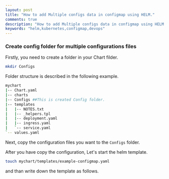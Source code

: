```yaml
---
layout: post
title: "How to add Multiple configs data in configmap using HELM."
comments: true
description: "How to add Multiple configs data in configmap using HELM."
keywords: "helm,kubernetes,configmap,devops"
---
```


### Create config folder for multiple configurations files

Firstly, you need to create a folder in your Chart filder. 
```bash
mkdir Configs
```
Folder structure is described in the following example. 
```bash 
mychart
|-- Chart.yaml
|-- charts
|-- Configs ##This is created Config folder.
|-- templates
|   |-- NOTES.txt
|   |-- _helpers.tpl
|   |-- deployment.yaml
|   |-- ingress.yaml
|   `-- service.yaml
`-- values.yaml
```
Next, copy the configuration files you want to the ```Configs``` folder.

After you have copy the configuration, Let's start the helm template. 
```bash 
touch mychart/templates/example-configmap.yaml
```
and than write down the template as follows.

<script src="https://gist.github.com/pyaephyohein/da131a0844b3c6143a053626e5ab7806.js"></script>
